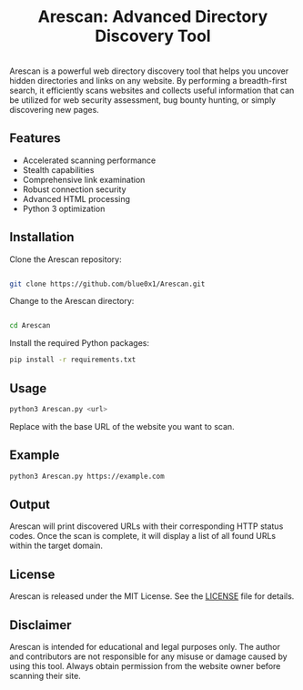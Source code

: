 <h1 align="center">Arescan: Advanced Directory Discovery Tool</h1>

<br>Arescan is a powerful web directory discovery tool that helps you uncover hidden directories and links on any website. By performing a breadth-first search, it efficiently scans websites and collects useful information that can be utilized for web security assessment, bug bounty hunting, or simply discovering new pages.
<br>
## Features

- Accelerated scanning performance
- Stealth capabilities
- Comprehensive link examination
- Robust connection security
- Advanced HTML processing
- Python 3 optimization



## Installation <br>
Clone the Arescan repository:<br>
``` bash

git clone https://github.com/blue0x1/Arescan.git
```
Change to the Arescan directory:<br>
``` bash

cd Arescan
```
Install the required Python packages:
``` bash
pip install -r requirements.txt
```
## Usage <br>
``` bash
python3 Arescan.py <url>
```
Replace <url> with the base URL of the website you want to scan.

## Example <br>
``` bash
python3 Arescan.py https://example.com
  ```
## Output <br>
Arescan will print discovered URLs with their corresponding HTTP status codes. Once the scan is complete, it will display a list of all found URLs within the target domain.<br>

## License <br>
Arescan is released under the MIT License. See the [LICENSE](https://github.com/blue0x1/Arescan/blob/main/LICENSE) file for details.<br>
## Disclaimer
Arescan is intended for educational and legal purposes only. The author and contributors are not responsible for any misuse or damage caused by using this tool. Always obtain permission from the website owner before scanning their site.


